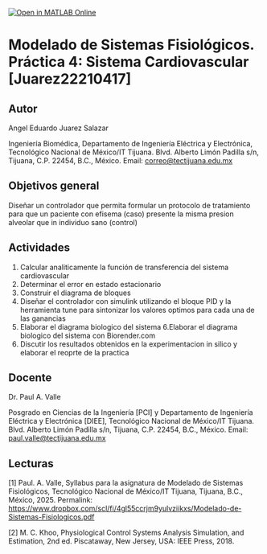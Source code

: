 [![Open in MATLAB Online](https://www.mathworks.com/images/responsive/global/open-in-matlab-online.svg)](https://matlab.mathworks.com/open/github/v1?repo=JuarezAng/MSF-Practica3)

# Modelado de Sistemas Fisiológicos. Práctica 4: Sistema Cardiovascular [Juarez22210417]

## Autor
Angel Eduardo Juarez Salazar

Ingeniería Biomédica, Departamento de Ingeniería Eléctrica y Electrónica, Tecnológico Nacional de México/IT Tijuana. Blvd. Alberto Limón Padilla s/n, Tijuana, C.P. 22454, B.C., México. Email: correo@tectijuana.edu.mx

## Objetivos general
Diseñar un controlador que permita formular un protocolo de tratamiento para que un paciente con efisema (caso) presente la misma presion alveolar que in individuo sano (control)

## Actividades
1. Calcular analiticamente la función de transferencia del sistema cardiovascular 
2. Determinar el error en estado estacionario
3. Construir el diagrama de bloques 
4. Diseñar el controlador con simulink utilizando el bloque PID y la herramienta tune para sintonizar los valores optimos para cada una de las ganancias
5. Elaborar el diagrama biologico del sistema 
6.Elaborar el diagrama biologico del sistema con Biorender.com
7. Discutir los resultados obtenidos en la experimentacion in silico y elaborar el reoprte de la practica
   
## Docente
Dr. Paul A. Valle

Posgrado en Ciencias de la Ingeniería [PCI] y Departamento de Ingeniería Eléctrica y Electrónica [DIEE], Tecnológico Nacional de México/IT Tijuana. Blvd. Alberto Limón Padilla s/n, Tijuana, C.P. 22454, B.C., México. Email: paul.valle@tectijuana.edu.mx

## Lecturas
[1] Paul. A. Valle, Syllabus para la asignatura de Modelado de Sistemas Fisiológicos, Tecnológico Nacional de México/IT Tijuana, Tijuana, B.C., México, 2025. Permalink: https://www.dropbox.com/scl/fi/4gl55ccrjm9yulvziikxs/Modelado-de-Sistemas-Fisiologicos.pdf

[2] M. C. Khoo, Physiological Control Systems Analysis Simulation, and Estimation, 2nd ed. Piscataway, New Jersey, USA: IEEE Press, 2018.
